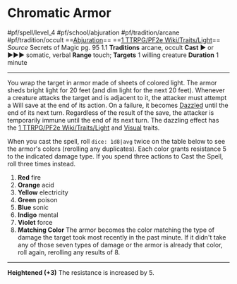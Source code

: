 # Chromatic Armor
#pf/spell/level_4 #pf/school/abjuration #pf/tradition/arcane #pf/tradition/occult
==[Abjuration](../../../Traits/Abjuration.md)== ==[1 TTRPG/PF2e Wiki/Traits/Light](1%20TTRPG/PF2e%20Wiki/Traits/Light)==
*Source* Secrets of Magic pg. 95 1.1
**Traditions** arcane, occult
**Cast** ► or ►►► somatic, verbal
**Range** touch; **Targets** 1 willing creature
**Duration** 1 minute

---
You wrap the target in armor made of sheets of colored light. The armor sheds bright light for 20 feet (and dim light for the next 20 feet). Whenever a creature attacks the target and is adjacent to it, the attacker must attempt a Will save at the end of its action. On a failure, it becomes [Dazzled](../../../Conditions/Dazzled.md) until the end of its next turn. Regardless of the result of the save, the attacker is temporarily immune until the end of its next turn. The dazzling effect has the [1 TTRPG/PF2e Wiki/Traits/Light](1%20TTRPG/PF2e%20Wiki/Traits/Light) and [Visual](../../../Traits/Visual.md) traits.

When you cast the spell, roll `dice: 1d8|avg` twice on the table below to see the armor's colors (rerolling any duplicates). Each color grants resistance 5 to the indicated damage type. If you spend three actions to Cast the Spell, roll three times instead.

1. **Red** fire
2. **Orange** acid
3. **Yellow** electricity
4. **Green** poison
5. **Blue** sonic
6. **Indigo** mental
7. **Violet** force
8. **Matching Color** The armor becomes the color matching the type of damage the target took most recently in the past minute. If it didn't take any of those seven types of damage or the armor is already that color, roll again, rerolling any results of 8.

<hr>

**Heightened (+3)** The resistance is increased by 5.